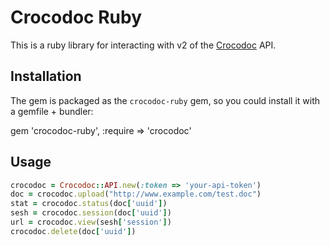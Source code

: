 # Crocodoc Ruby

This is a ruby library for interacting with v2 of the [Crocodoc](https://crocodoc.com) API.

## Installation

The gem is packaged as the `crocodoc-ruby` gem, so you could install it with
a gemfile + bundler:

  gem 'crocodoc-ruby', :require => 'crocodoc'

## Usage

```ruby
crocodoc = Crocodoc::API.new(:token => 'your-api-token')
doc = crocodoc.upload("http://www.example.com/test.doc")
stat = crocodoc.status(doc['uuid'])
sesh = crocodoc.session(doc['uuid'])
url = crocodoc.view(sesh['session'])
crocodoc.delete(doc['uuid'])
```
